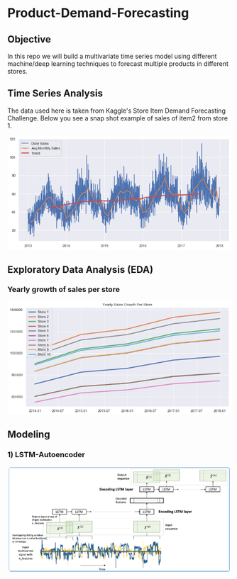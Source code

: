# Product-Demand-Forecasting
## Objective
In this repo we will build a multivariate time series model using different machine/deep learning techniques to forecast multiple products in different stores. 

## Time Series Analysis
The data used here is taken from Kaggle's Store Item Demand Forecasting Challenge. Below you see a snap shot example of sales of item2 from store 1. 

![Model](https://github.com/arsalhuda24/Product-Demand-Forecasting/blob/main/Trend.png)

## Exploratory Data Analysis (EDA) 
### Yearly growth of sales per store

![Model](https://github.com/arsalhuda24/Product-Demand-Forecasting/blob/main/yearly_growth_store.png)

## Modeling 
### 1) LSTM-Autoencoder 
![Model](https://github.com/arsalhuda24/Product-Demand-Forecasting/blob/main/LSTM-autoencoder.png)
